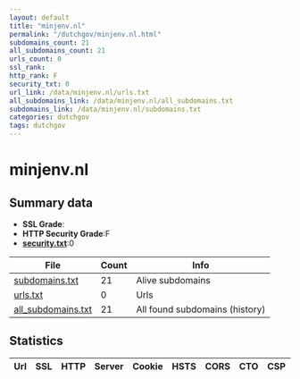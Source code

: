 ```yaml
---
layout: default
title: "minjenv.nl"
permalink: "/dutchgov/minjenv.nl.html"
subdomains_count: 21
all_subdomains_count: 21
urls_count: 0
ssl_rank: 
http_rank: F
security_txt: 0
url_link: /data/minjenv.nl/urls.txt
all_subdomains_link: /data/minjenv.nl/all_subdomains.txt
subdomains_link: /data/minjenv.nl/subdomains.txt
categories: dutchgov
tags: dutchgov
---
```



# minjenv.nl
## Summary data


 - **SSL Grade**:
 - **HTTP Security Grade**:F
 - **[security.txt](https://www.digitaleoverheid.nl/nieuws/standaard-security-txt-nu-verplicht-voor-overheid/)**:0


| File       | Count | Info |
|------------|-------|------|
|[subdomains.txt](/DutchGovScope/data/minjenv.nl/subdomains.txt)|21|Alive subdomains|
|[urls.txt](/DutchGovScope/data/minjenv.nl/urls.txt)|0|Urls|
|[all_subdomains.txt](/DutchGovScope/data/minjenv.nl/all_subdomains.txt)|21|All found subdomains (history)|


## Statistics


| Url | SSL | HTTP | Server | Cookie | HSTS | CORS | CTO | CSP | XFO | XXP | RP |FP| Tech |Title |
|--------|-------|-------|------|------|------|------|------|------|------|------|------|------|------|------|

